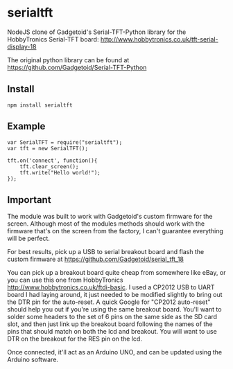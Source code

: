 serialtft
=========

NodeJS clone of Gadgetoid's Serial-TFT-Python library for the HobbyTronics Serial-TFT board: http://www.hobbytronics.co.uk/tft-serial-display-18

The original python library can be found at https://github.com/Gadgetoid/Serial-TFT-Python

Install
----

```
npm install serialtft
```


Example
----

```
var SerialTFT = require("serialtft");
var tft = new SerialTFT();

tft.on('connect', function(){
    tft.clear_screen();
    tft.write("Hello world!");
});
```


Important
----

The module was built to work with Gadgetoid's custom firmware for the screen. Although most of the modules methods should work with the firmware that's on the screen from the factory, I can't guarantee everything will be perfect.

For best results, pick up a USB to serial breakout board and flash the custom firmware at https://github.com/Gadgetoid/serial_tft_18

You can pick up a breakout board quite cheap from somewhere like eBay, or you can use this one from HobbyTronics http://www.hobbytronics.co.uk/ftdi-basic. I used a CP2012 USB to UART board I had laying around, it just needed to be modified slightly to bring out the DTR pin for the auto-reset. A quick Google for "CP2012 auto-reset" should help you out if you're using the same breakout board. You'll want to solder some headers to the set of 6 pins on the same side as the SD card slot, and then just link up the breakout board following the names of the pins that should match on both the lcd and breakout. You will want to use DTR on the breakout for the RES pin on the lcd.

Once connected, it'll act as an Arduino UNO, and can be updated using the Arduino software.

